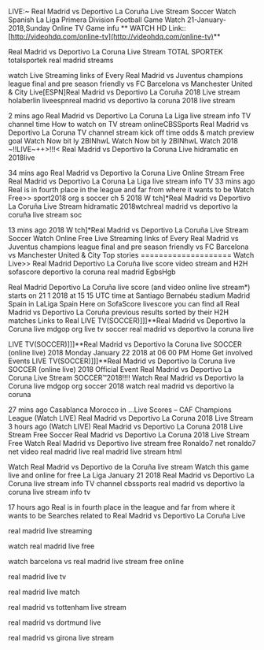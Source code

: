 LIVE:~ Real Madrid vs Deportivo La Coruña Live Stream Soccer Watch Spanish La Liga Primera Division Football Game Watch 21-January-2018,Sunday Online TV Game infu
**
WATCH HD Link:: [http://videohdq.com/online-tv](http://videohdq.com/online-tv)**

Real Madrid vs Deportivo La Coruna Live Stream TOTAL SPORTEK
 totalsportek real madrid streams 

watch Live Streaming links of Every Real Madrid vs Juventus champions league final and pre season friendly vs FC Barcelona vs Manchester United & City 
Live[ESPN]Real Madrid vs Deportivo La Coruña 2018 Live stream 
 holaberlin liveespnreal madrid vs deportivo la coruna 2018 live stream 

2 mins ago Real Madrid vs Deportivo La Coruna La Liga live stream info TV channel time How to watch on TV stream onlineCBSSports Real Madrid vs Deportivo La Coruna TV channel stream kick off time odds & match preview goal Watch Now bit ly 2BINhwL Watch Now bit ly 2BINhwL Watch 
2018 ~!!LIVE~++>!!!< Real Madrid vs Deportivo la Coruna Live 
 hidramatic en 2018live

34 mins ago Real Madrid vs Deportivo la Coruna Live Online Stream Free Real Madrid vs Deportivo La Coruna La Liga live stream info TV 33 mins ago Real is in fourth place in the league and far from where it wants to be Watch Free>> sport2018 org s soccer ch 5 
2018 W tch]*Real Madrid vs Deportivo La Coruña Live Stream 
 hidramatic 2018wtchreal madrid vs deportivo la coruña live stream soc 

13 mins ago 2018 W tch]*Real Madrid vs Deportivo La Coruña Live Stream Soccer Watch Online Free Live Streaming links of Every Real Madrid vs Juventus champions league final and pre season friendly vs FC Barcelona vs Manchester United & City Top stories ==================== Watch Live>> 
Real Madrid Deportivo La Coruña live score video stream and H2H 
 sofascore deportivo la coruna real madrid EgbsHgb

Real Madrid Deportivo La Coruña live score (and video online live stream*) starts on 21 1 2018 at 15 15 UTC time at Santiago Bernabéu stadium Madrid Spain in LaLiga Spain Here on SofaScore livescore you can find all Real Madrid vs Deportivo La Coruña previous results sorted by their H2H matches Links to Real 
LIVE TV(SOCCER)]]]**Real Madrid vs Deportivo la Coruna live 
 mdgop org live tv soccer real madrid vs deportivo la coruna live 

LIVE TV(SOCCER)]]]**Real Madrid vs Deportivo la Coruna live SOCCER (online live) 2018 Monday January 22 2018 at 06 00 PM Home Get involved Events LIVE TV(SOCCER)]]]**Real Madrid vs Deportivo la Coruna live SOCCER (online live) 2018 Official Event Real Madrid vs Deportivo La Coruna Live Stream 
SOCCER™2018!!!! Watch Real Madrid vs Deportivo la Coruna live 
 mdgop org soccer 2018 watch real madrid vs deportivo la coruna 

27 mins ago Casablanca Morocco in …Live Scores – CAF Champions League (Watch LIVE) Real Madrid vs Deportivo La Coruna 2018 Live Stream 3 hours ago (Watch LIVE) Real Madrid vs Deportivo La Coruna 2018 Live Stream Free Soccer Real Madrid vs Deportivo La Coruna 2018 Live Stream Free 
Watch Real Madrid vs Deportivo live stream free Ronaldo7 net
 ronaldo7 net video real madrid live real madrid live stream html

Watch Real Madrid vs Deportivo de la Coruña live stream Watch this game live and online for free La Liga January 21 2018 
Real Madrid vs Deportivo La Coruna live stream info TV channel 
 cbssports real madrid vs deportivo la coruna live stream info tv 

17 hours ago Real is in fourth place in the league and far from where it wants to be 
Searches related to Real Madrid vs Deportivo La Coruña Live

real madrid live streaming

watch real madrid live free

watch barcelona vs real madrid live stream free online

real madrid live tv

real madrid live match

real madrid vs tottenham live stream

real madrid vs dortmund live

real madrid vs girona live stream